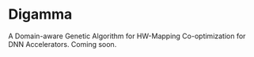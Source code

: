 # Digamma
A Domain-aware Genetic Algorithm for HW-Mapping Co-optimization for DNN Accelerators. Coming soon.
